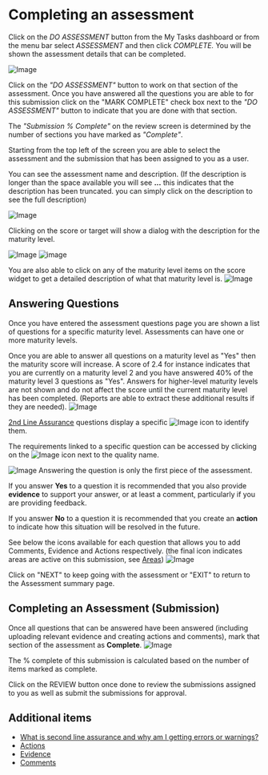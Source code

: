 # Completing an assessment
Click on the _DO ASSESSMENT_ button from the My Tasks dashboard or from the menu bar select _ASSESSMENT_ and then click _COMPLETE._ You will be shown the assessment details that can be completed.

![Image](/assets/screenshots/persons/doAssessment.png)

Click on the _"DO ASSESSMENT"_ button to work on that section of the assessment. Once you have answered all the questions you are able to for this submission click on the "MARK COMPLETE" check box next to the _"DO ASSESSMENT"_ button to indicate that you are done with that section.

The _"Submission % Complete"_ on the review screen is determined by the number of sections you have marked as _"Complete"_.

Starting from the top left of the screen you are able to select the assessment and the submission that has been assigned to you as a user.

You can see the assessment name and description. (If the description is longer than the space available you will see **...** this indicates that the description has been truncated. you can simply click on the description to see the full description)

![Image](/assets/screenshots/persons/descriptionExpand.png)

Clicking on the score or target will show a dialog with the description for the maturity level.

![Image](/assets/screenshots/persons/scoreTarget.png)
![image](/assets/screenshots/persons/maturityDescription.png)

You are also able to click on any of the maturity level items on the score widget to get a detailed description of what that maturity level is.
![Image](/assets/screenshots/persons/scoreWidget.png)

## Answering Questions
Once you have entered the assessment questions page you are shown a list of questions for a specific maturity level. Assessments can have one or more maturity levels.

Once you are able to answer all questions on a maturity level as "Yes" then the maturity score will increase. A score of 2.4 for instance indicates that you are currently on a maturity level 2 and you have answered 40% of the maturity level 3 questions as "Yes". Answers for higher-level maturity levels are not shown and do not affect the score until the current maturity level has been completed. (Reports are able to extract these additional results if they are needed).
![Image](/assets/screenshots/persons/scoreWidget.png)

[2nd Line Assurance](/concepts/second-line-assurance.html) questions display a specific ![Image](/assets/screenshots/persons/secondLineIcon.png) icon to identify them.

The requirements linked to a specific question can be accessed by clicking on the ![Image](/assets/screenshots/persons/reqIcon.png) icon next to the quality name.

![Image](/assets/screenshots/persons/question.png)
Answering the question is only the first piece of the assessment.

If you answer **Yes** to a question it is recommended that you also provide **evidence** to support your answer, or at least a comment, particularly if you are providing feedback.

If you answer **No** to a question it is recommended that you create an **action** to indicate how this situation will be resolved in the future.

See below the icons available for each question that allows you to add Comments, Evidence and Actions respectively. (the final icon indicates areas are active on this submission, see [Areas](/concepts/areas.html))
![Image](/assets/screenshots/persons/aecScreens.png)

Click on "NEXT" to keep going with the assessment or "EXIT" to return to the Assessment summary page.

## Completing an Assessment (Submission)
Once all questions that can be answered have been answered (including uploading relevant evidence and creating actions and comments), mark that section of the assessment as **Complete**.
![Image](/assets/screenshots/persons/MarkComplete.png)

The % complete of this submission is calculated based on the number of items marked as complete.

Click on the REVIEW button once done to review the submissions assigned to you as well as submit the submissions for approval.

## Additional items
- [What is second line assurance and why am I getting errors or warnings?](/concepts/second-line-assurance.html)
- [Actions](/concepts/actions.html)
- [Evidence](/concepts/evidence.html)
- [Comments](/concepts/comments.html)